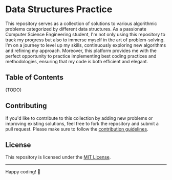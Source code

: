 # Data Structures Practice

This repository serves as a collection of solutions to various algorithmic problems categorized by different data structures. As a passionate Computer Science Engineering student, I'm not only using this repository to track my progress but also to immerse myself in the art of problem-solving. I'm on a journey to level up my skills, continuously exploring new algorithms and refining my approach. Moreover, this platform provides me with the perfect opportunity to practice implementing best coding practices and methodologies, ensuring that my code is both efficient and elegant.

## Table of Contents
(TODO)

## Contributing

If you'd like to contribute to this collection by adding new problems or improving existing solutions, feel free to fork the repository and submit a pull request. Please make sure to follow the [contribution guidelines](CONTRIBUTING.md).

## License

This repository is licensed under the [MIT License](LICENSE).

---

Happy coding! 🚀
